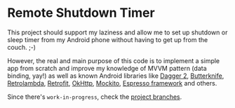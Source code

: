 # Remote Shutdown Timer
This project should support my laziness and allow me to set up shutdown or sleep timer from my Android phone without having to get up from the couch. ;-)

However, the real and main purpose of this code is to implement a simple app from scratch and improve my knowledge of MVVM pattern (data binding, yay!) as well as known Android libraries like [Dagger 2](https://google.github.io/dagger/), [Butterknife](http://jakewharton.github.io/butterknife/), [Retrolambda](https://github.com/evant/gradle-retrolambda), [Retrofit](http://square.github.io/retrofit/), [OkHttp](http://square.github.io/okhttp/), [Mockito](http://site.mockito.org/), [Espresso framework](https://developer.android.com/reference/android/support/test/espresso/Espresso.html) and others.

Since there's `work-in-progress`, check the [project branches](https://github.com/micer/remote-shutdown-timer/branches).
